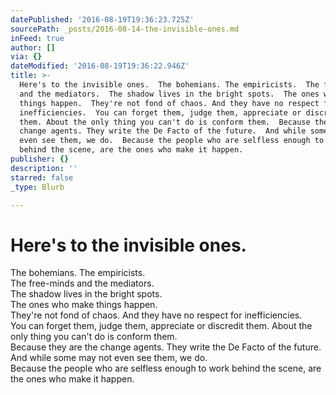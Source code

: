 ```yaml
---
datePublished: '2016-08-19T19:36:23.725Z'
sourcePath: _posts/2016-08-14-the-invisible-ones.md
inFeed: true
author: []
via: {}
dateModified: '2016-08-19T19:36:22.946Z'
title: >-
  Here's to the invisible ones.  The bohemians. The empiricists.  The free-minds
  and the mediators.  The shadow lives in the bright spots.  The ones who make
  things happen.  They're not fond of chaos. And they have no respect for
  inefficiencies.  You can forget them, judge them, appreciate or discredit
  them. About the only thing you can't do is conform them.  Because they are the
  change agents. They write the De Facto of the future.  And while some may not
  even see them, we do.  Because the people who are selfless enough to work
  behind the scene, are the ones who make it happen. 
publisher: {}
description: ''
starred: false
_type: Blurb

---
```

# Here's to the invisible ones.   
The bohemians. The empiricists.   
The free-minds and the mediators.   
The shadow lives in the bright spots.   
The ones who make things happen.   
They're not fond of chaos. And they have no respect for inefficiencies.   
You can forget them, judge them, appreciate or discredit them. About the only thing you can't do is conform them.   
Because they are the change agents. They write the De Facto of the future.   
And while some may not even see them, we do.   
Because the people who are selfless enough to work behind the scene, are the ones who make it happen.